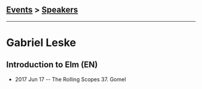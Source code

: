 ## [Events](../README.md) > [Speakers](../speakers.md)
---

# Gabriel Leske

## Introduction to Elm (EN)
- 2017 Jun 17 -- The Rolling Scopes 37. Gomel    
